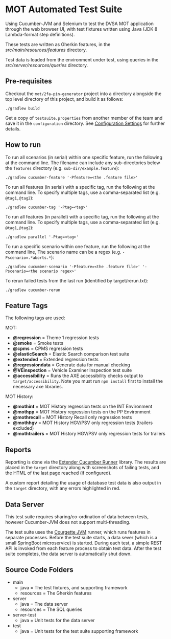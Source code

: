 # MOT Automated Test Suite

Using Cucumber-JVM and Selenium to test the DVSA MOT application through the web browser UI, with test fixtures
written using Java (JDK 8 Lambda-format step definitions).

These tests are written as Gherkin features, in the *src/main/resources/features* directory.

Test data is loaded from the environment under test, using queries in the *src/server/resources/queries* directory.

## Pre-requisites
Checkout the ```mot/2fa-pin-generator``` project into a directory alongside the top level directory of this project, and build it as follows:
```
./gradlew build
```

Get a copy of ```testsuite.properties``` from another member of the team and save it in the ```configuration``` directory. See [Configuration Settings](configuration/README.md) for further details.

## How to run
To run all scenarios (in serial) within one specific feature, run the following at the command line. The filename can include any sub-directories below the ```features``` directory (e.g. ```sub-dir/example.feature```):

```
./gradlew cucumber-feature '-Pfeature=<the .feature file>'
```

To run all features (in serial) with a specific tag, run the following at the command line. To specify multiple tags, use a comma-separated list (e.g. ```@tag1,@tag2```):

```
./gradlew cucumber-tag '-Ptag=<tag>'
```

To run all features (in parallel) with a specific tag, run the following at the command line. To specify multiple tags, use a comma-separated list (e.g. ```@tag1,@tag2```):

```
./gradlew parallel '-Ptag=<tag>'
```

To run a specific scenario within one feature, run the following at the command line, The scenario name can be a regex (e.g. ```-Pscenario=.*aborts.*```):

```
./gradlew cucumber-scenario '-Pfeature=<the .feature file>' '-Pscenario=<the scenario regex>'
```

To rerun failed tests from the last run (identified by target/rerun.txt):

```
./gradlew cucumber-rerun
```

## Feature Tags
The following tags are used:

MOT:
* **@regression** = Theme 1 regression tests
* **@smoke** = Smoke tests
* **@cpms** = CPMS regression tests
* **@elasticSearch** = Elastic Search comparison test suite
* **@extended** = Extended regression tests
* **@regressiondata** = Generate data for manual checking
* **@VEinspection** = Vehicle Examiner Inspection test suite
* **@accessibility** = Runs the AXE accessibility checks output to `target/accessibility`. Note you must run `npm install` first to install the necessary axe libraries.

MOT History:
* **@mothint** = MOT History regression tests on the INT Environment
* **@mothpp** = MOT History regression tests on the PP Environment
* **@mothrecall** = MOT History Recall only regression tests
* **@mothhgv** = MOT History HGV/PSV only regression tests (trailers excluded)
* **@mothtrailers** = MOT History HGV/PSV only regression tests for trailers

## Reports
Reporting is done via the [Extender Cucumber Runner](http://mkolisnyk.github.io/cucumber-reports/extended-cucumber-runner) library. The results are placed in the `target` directory along with screenshots of failing tests, and the HTML of the last page reached (if configured).

A custom report detailing the usage of database test data is also output in the `target` directory, with any errors highlighted in red.


## Data Server
This test suite requires sharing/co-ordination of data between tests, however Cucumber-JVM does not support multi-threading.

The test suite uses the [Courgette JVM](https://github.com/prashant-ramcharan/courgette-jvm) runner, which runs features in separate processes. Before the test suite starts, a data sever (which is a small SpringBoot microservice) is started. During each test, a simple REST API is invoked from each feature process to obtain test data. After the test suite completes, the data server is automatically shut down.


## Source Code Folders
* main
   * java = The test fixtures, and supporting framework
   * resources = The Gherkin features
* server
   * java = The data server
   * resources = The SQL queries
* server-test
   * java = Unit tests for the data server
* test
   * java = Unit tests for the test suite supporting framework
   
